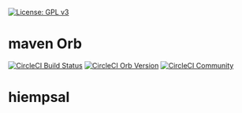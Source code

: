 [![License: GPL v3](https://img.shields.io/badge/License-GPLv3-blue.svg)](https://raw.githubusercontent.com/kherbiche/hiempsal/master/LICENSE)

# maven Orb 
[![CircleCI Build Status](https://circleci.com/gh/CircleCI-Public/maven-orb.svg?style=shield "CircleCI Build Status")](https://app.circleci.com/pipelines/github/kherbiche/hiempsal)
[![CircleCI Orb Version](https://badges.circleci.com/orbs/circleci/maven.svg)](https://circleci.com/orbs/registry/orb/circleci/maven)
[![CircleCI Community](https://img.shields.io/badge/community-CircleCI%20Discuss-343434.svg)](https://discuss.circleci.com/c/ecosystem/orbs)

# hiempsal
